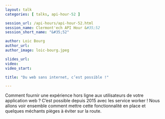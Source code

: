 ```yaml
---
layout: talk
categories: [ talks, api-hour-52 ]

session_url: /api-hours/api-hour-52.html
session_name: Clermont'ech API Hour &#35;52
session_short_name: "&#35;52"

author: Loic Bourg
author_url:
author_image: loic-bourg.jpeg

slides_url:
video:
video_start:

title: "Du web sans internet, c’est possible !"

---
```


Comment fournir une expérience hors ligne aux utilisateurs de votre application
web ? C’est possible depuis 2015 avec les service worker ! Nous allons voir
ensemble comment mettre cette fonctionnalité en place et quelques méchants
pièges à éviter sur la route.

